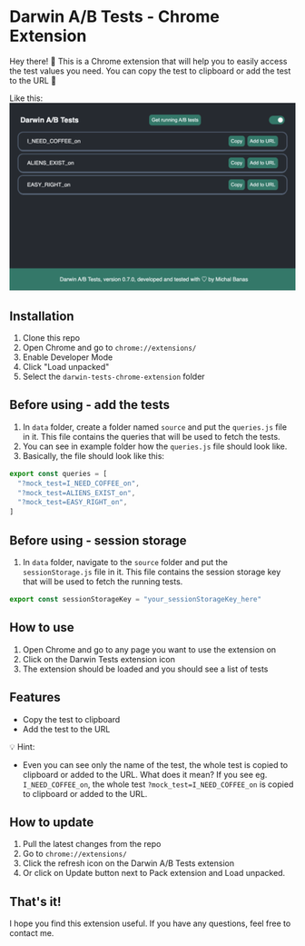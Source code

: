 # Darwin A/B Tests - Chrome Extension

Hey there! 👋 This is a Chrome extension that will help you to easily access the test values you need. You can copy the test to clipboard or add the test to the URL 🎉

Like this:
![Example of Darwin Tests Extension](./design/chromeExtension.png)

## Installation

1. Clone this repo
2. Open Chrome and go to `chrome://extensions/`
3. Enable Developer Mode
4. Click "Load unpacked"
5. Select the `darwin-tests-chrome-extension` folder

## Before using - add the tests

1. In `data` folder, create a folder named `source` and put the `queries.js` file in it. This file contains the queries that will be used to fetch the tests.
2. You can see in example folder how the `queries.js` file should look like.
3. Basically, the file should look like this:

```javascript
export const queries = [
  "?mock_test=I_NEED_COFFEE_on",
  "?mock_test=ALIENS_EXIST_on",
  "?mock_test=EASY_RIGHT_on",
]
```

## Before using - session storage

1. In `data` folder, navigate to the `source` folder and put the `sessionStorage.js` file in it. This file contains the session storage key that will be used to fetch the running tests.

```javascript
export const sessionStorageKey = "your_sessionStorageKey_here"
```

## How to use

1. Open Chrome and go to any page you want to use the extension on
2. Click on the Darwin Tests extension icon
3. The extension should be loaded and you should see a list of tests

## Features

- Copy the test to clipboard
- Add the test to the URL

💡 Hint:

- Even you can see only the name of the test, the whole test is copied to clipboard or added to the URL. What does it mean? If you see eg. `I_NEED_COFFEE_on`, the whole test `?mock_test=I_NEED_COFFEE_on` is copied to clipboard or added to the URL.

## How to update

1. Pull the latest changes from the repo
2. Go to `chrome://extensions/`
3. Click the refresh icon on the Darwin A/B Tests extension
4. Or click on Update button next to Pack extension and Load unpacked.

## That's it!

I hope you find this extension useful. If you have any questions, feel free to contact me.
